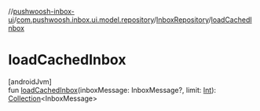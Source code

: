 //[pushwoosh-inbox-ui](../../../index.md)/[com.pushwoosh.inbox.ui.model.repository](../index.md)/[InboxRepository](index.md)/[loadCachedInbox](load-cached-inbox.md)

# loadCachedInbox

[androidJvm]\
fun [loadCachedInbox](load-cached-inbox.md)(inboxMessage: InboxMessage?, limit: [Int](https://kotlinlang.org/api/latest/jvm/stdlib/kotlin-stdlib/kotlin/-int/index.html)): [Collection](https://kotlinlang.org/api/latest/jvm/stdlib/kotlin-stdlib/kotlin.collections/-collection/index.html)&lt;InboxMessage&gt;
